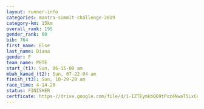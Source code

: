 ```yaml
---
layout: runner-info 
categories: mantra-summit-challenge-2019 
category-km: 15km 
overall_rank: 195
gender_rank: 60
bib: 764
first_name: Else
last_name: Diana
gender: F
team_name: PETE
start_(t1): Sun, 06-15-00 am
mbah_kamad_(t2): Sun, 07-22-04 am
finish_(t3): Sun, 10-29-20 am
race_time: 4-14-20
status: FINISHER
certficate: https-//drive.google.com/file/d/1-IZTEymkbQ69tPxz4NwaT5LxCesagPRa/view?usp=sharing
---
```

